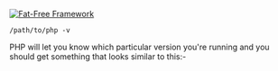 [![Fat-Free Framework](ui/images/logo.png)](http://fatfree.sf.net/)

```
/path/to/php -v
```

PHP will let you know which particular version you're running and you should get something that looks similar to this:-

